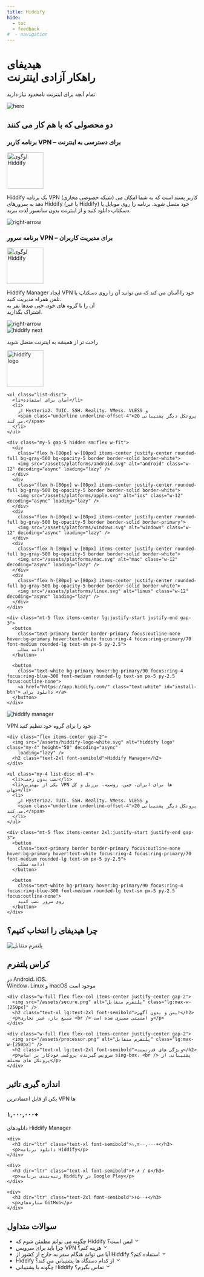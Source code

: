 ```yaml
---
title: Hiddify
hide:
  - toc
  - feedback
#  - navigation
---
```

<style>.md-sidebar{display:none}</style>
<div class="relative pb-24 mb-80 md:pb-36 lg:pb-52">
  <div class="absolute z-10  flex flex-col gap-5">
    <h1 class="text-3xl font-semibold md:text-5xl lg:text-7xl">
      هیدیفای
      <br>
      راهکار آزادی اینترنت
    </h1>
    <p class="text-lg text-secondary md:text-2xl">
      تمام آنچه برای اینترنت نامحدود نیاز دارید
    </p>
  </div>

  <img alt="hero" src="/assets/globe-fa.png"
    class="absolute -bottom-[350px] lg:-bottom-[400px] -left-24 lg:-left-56 z-0 min-w-[400px] w-1/4 md:w-[500px] lg:w-[750px] 2xl:w-[850px]" />
</div>

<section class="relative mb-40 flex flex-col gap-10">
  <h2 class="text-center text-lg font-semibold text-secondary md:text-2xl">
    دو محصولی که با هم کار می کنند
  </h2>

  <div class="w-full flex items-center justify-center">
    <div class="max-w-[1120px] flex flex-col lg:flex-row">
      <div
        class="w-full px-5 md:px-20 py-7 md:py-10 flex flex-col justify-between items-center gap-5 md:gap-10 border-2 border-solid border-white bg-white bg-opacity-25 rounded-tr-[30px] md:rounded-tr-[100px] rounded-tl-[30px] md:rounded-tl-[100px] lg:rounded-tl-none lg:rounded-br-[100px]">
        <h3 class="text-center text-secondary text-base font-normal hidden md:block">
          برنامه کاربر VPN – برای دسترسی به اینترنت
        </h3>
        <div class="h-20 md:h-24 flex items-center justify-center">
          <img src="/assets/hiddify-logo.png" alt="لوگوی Hiddify" height="96" />
        </div>
        <p class="text-start text-secondary text-base font-normal">
          Hiddify یک برنامه VPN (شبکه خصوصی مجازی) کاربر پسند است که به شما امکان می دهد به سرورهای Hiddify (یا
          غیر
          Hiddify) خود متصل شوید. برنامه را روی موبایل یا دسکتاپ دانلود کنید و از اینترنت بدون سانسور لذت ببرید.
        </p>
        <div class="w-full h-fit flex items-end justify-end">
          <div class="h-fit w-fit hover:bg-white rounded-md cursor-pointer">
            <img src="/assets/arrow-right.svg" alt="right-arrow" class="w-6 rotate-180" decoding="async"
              loading="lazy" />
          </div>
        </div>
      </div>
      <div
        class="w-full px-5 md:px-20 py-7 md:py-10 flex flex-col justify-between items-center gap-5 md:gap-10 lg:border-r-0 border-t-0 border-x-2 border-b-2 lg:border-y-2 lg:border-l-2 border-solid border-white bg-white bg-opacity-25 rounded-bl-[30px] md:rounded-bl-[100px] rounded-br-[30px] md:rounded-br-[100px] lg:rounded-br-none lg:rounded-tl-[100px]">
        <h3 class="text-center text-secondary text-base font-normal hidden md:block">
          برنامه سرور VPN – برای مدیریت کاربران
        </h3>
        <div class="h-20 md:h-24 flex items-center justify-center">
          <img src="/assets/hiddify-manager-logo.svg" alt="لوگوی Hiddify" height="96" decoding="async"
            loading="lazy" />
        </div>
        <p class="text-start text-secondary text-base font-normal">
          Hiddify Manager ایجاد VPN خود را آسان می کند که می توانید آن را روی دسکتاپ یا تلفن همراه مدیریت کنید.
          <br class="hidden md:block" />آن
          را
          با گروه های خود، حتی صدها نفر به <br class="hidden md:block" />اشتراک بگذارید.
        </p>
        <div class="w-full h-fit flex items-end justify-end">
          <div class="h-fit w-fit hover:bg-white rounded-md cursor-pointer">
            <img src="/assets/arrow-right.svg" alt="right-arrow" class="w-6 rotate-180" decoding="async"
              loading="lazy" />
          </div>
        </div>
      </div>
    </div>
  </div>
</section>

<section class="mb-40 flex lg:items-center px-5 md:px-20 text-secondary flex-col lg:flex-row">
  <div class="flex items-center justify-center lg:items-start lg:justify-start">
    <img src="/assets/hiddify-next-mobile.svg" alt="hiddify next" class="w-[400px]" decoding="async"
      loading="lazy" />
  </div>

  <div class="lg:w-1/2 w-full">
    <p>راحت تر از همیشه به اینترنت متصل شوید</p>
    <img src="/assets/hiddify-logo.png" alt="hiddify logo" height="96" class="my-4" />

    <ul class="list-disc">
      <li>آسان برای استفاده</li>
      <li>
        از Hysteria2، TUIC، SSH، Reality، VMess، VLESS و
        <span class="underline underline-offset-4">20 پروتکل دیگر پشتیبانی می کند.</span>
      </li>
    </ul>

    <div class="my-5 gap-5 hidden sm:flex w-fit">
      <div
        class="flex h-[80px] w-[80px] items-center justify-center rounded-full bg-gray-500 bg-opacity-5 border border-solid border-white">
        <img src="/assets/platforms/android.svg" alt="android" class="w-12" decoding="async" loading="lazy" />
      </div>
      <div
        class="flex h-[80px] w-[80px] items-center justify-center rounded-full bg-gray-500 bg-opacity-5 border border-solid border-white">
        <img src="/assets/platforms/apple.svg" alt="ios" class="w-12" decoding="async" loading="lazy" />
      </div>
      <div
        class="flex h-[80px] w-[80px] items-center justify-center rounded-full bg-gray-500 bg-opacity-5 border border-solid border-primary">
        <img src="/assets/platforms/windows.svg" alt="windows" class="w-12" decoding="async" loading="lazy" />
      </div>
      <div
        class="flex h-[80px] w-[80px] items-center justify-center rounded-full bg-gray-500 bg-opacity-5 border border-solid border-white">
        <img src="/assets/platforms/mac.svg" alt="mac" class="w-12" decoding="async" loading="lazy" />
      </div>
      <div
        class="flex h-[80px] w-[80px] items-center justify-center rounded-full bg-gray-500 bg-opacity-5 border border-solid border-white">
        <img src="/assets/platforms/linux.svg" alt="linux" class="w-12" decoding="async" loading="lazy" />
      </div>
    </div>

    <div class="mt-5 flex items-center lg:justify-start justify-end gap-3">
      <button
        class="text-primary border border-primary focus:outline-none hover:bg-primary hover:text-white focus:ring-4 focus:ring-primary/70 font-medium rounded-lg text-sm px-5 py-2.5">
        ادامه مطلب
      </button>

      <button
        class="text-white bg-primary hover:bg-primary/90 focus:ring-4 focus:ring-blue-300 font-medium rounded-lg text-sm px-5 py-2.5 focus:outline-none">
        <a href="https://app.hiddify.com/" class="text-white" id="install-btn"> دانلود برای </a>
      </button>
    </div>
  </div>
</section>

<section class="my-30 flex 3xl:items-center gap-7  text-secondar">
  <img src="/assets/hiddify-manager.png" alt="hiddify manager" class="lg:w-1/2">
  <div class="lg:w-1/2">
    <p>VPN خود را برای گروه خود تنظیم کنید</p>

    <div class="flex items-center gap-2">
      <img src="/assets/hiddify-logo-white.svg" alt="hiddify logo" class="my-4" height="50" decoding="async"
        loading="lazy" />
      <h2 class="text-2xl font-semibold">Hiddify Manager</h2>
    </div>

    <ul class="my-4 list-disc ml-4">
      <li>نصب بدون زحمت</li>
      <li>یکی از بهترین VPN ها برای ایران، چین، روسیه، برزیل و کل جهان</li>
      <li>
        از Hysteria2، TUIC، SSH، Reality، VMess، VLESS و
        <span class="underline underline-offset-4">20 پروتکل دیگر پشتیبانی می کند.</span>
      </li>
    </ul>

    <div class="mt-5 flex items-center 2xl:justify-start justify-end gap-3">
      <button
        class="text-primary border border-primary focus:outline-none hover:bg-primary hover:text-white focus:ring-4 focus:ring-primary/70 font-medium rounded-lg text-sm px-5 py-2.5">
        ادامه مطلب
      </button>

      <button
        class="text-white bg-primary hover:bg-primary/90 focus:ring-4 focus:ring-blue-300 font-medium rounded-lg text-sm px-5 py-2.5 focus:outline-none">
        روی سرور نصب کنید
      </button>
    </div>
  </div>
</section>

<section class="w-full flex flex-col gap-16 justify-center items-center my-40 text-center text-secondary">

  <h2 class="text-center text-2xl font-semibold">چرا هیدیفای را انتخاب کنیم؟</h2>
  <div class="w-full grid grid-cols-1 lg:grid-cols-3 gap-10">
    <div class="w-full flex flex-col items-center justify-center gap-2">
      <img src="/assets/cross-platform.png" alt="پلتفرم متقابل" class="lg:max-w-[250px]" />
      <h2 class="text-xl lg:text-2xl font-semibold">کراس پلتفرم</h2>
      <p>در Android، iOS،<br /> Window، Linux و macOS موجود است</p>
    </div>

    <div class="w-full flex flex-col items-center justify-center gap-2">
      <img src="/assets/secure.png" alt="پلتفرم متقابل" class="lg:max-w-[250px]" />
      <h2 class="text-xl lg:text-2xl font-semibold">ایمن و بدون آگهی</h2>
      <p>منبع باز، غیر تجاری <br /> و امنیتی ممیزی شده است</p>
    </div>

    <div class="w-full flex flex-col items-center justify-center gap-2">
      <img src="/assets/processor.png" alt="پلتفرم متقابل" class="lg:max-w-[250px]" />
      <h2 class="text-xl lg:text-2xl font-semibold">ویژگی های قدرتمند</h2>
      <p>سرویس گیرنده پروکسی خودکار بر اساس sing-box، <br /> پشتیبانی از پروتکل های مختلف</p>
    </div>
  </div>
</section>

<section class="flex flex-col gap-16 justify-center items-center my-40 py-20 text-center text-secondary">
  <div>
    <h2 class="text-center text-2xl font-semibold">اندازه گیری تاثیر</h2>
    <p class="mt-2">یکی از قابل اعتمادترین VPN ها</p>
  </div>

  <div class="mt-8 w-full grid grid-cols-1 md:grid-cols-2 lg:grid-cols-4 gap-10">
    <div>
      <h3 dir="ltr" class="text-xl font-semibold">۱,۰۰۰,۰۰۰+</h3>
      <p>دانلودهای Hiddify Manager</p>
    </div>

    <div>
      <h3 dir="ltr" class="text-xl font-semibold">۱,۲۰۰,۰۰۰+</h3>
      <p>دانلود برنامه Hiddify</p>
    </div>

    <div>
      <h3 dir="ltr" class="text-xl font-semibold">۴.۸ / ۵</h3>
      <p>رتبه‌بندی برنامه Hiddify در Google Play</p>
    </div>

    <div>
      <h3 dir="ltr" class="text-2xl font-semibold">۶۵۰۰+</h3>
      <p>ستاره‌های GitHub</p>
    </div>
  </div>
</section>

<section class="relative my-20 flex flex-col items-center justify-center gap-5 text-secondary">
  <h2 class="text-center text-3xl font-semibold">سوالات متداول</h2>
  <ul class="relative mt-1 w-full max-w-5xl list-none flex-col p-4">
    <li class="disclosure-item mt-4 cursor-pointer rounded-md bg-[#FFFFFF] p-5 text-secondary shadow-md">
      <div class="disclosure-title flex items-center justify-between">
        <span class="title-text text-xl text-gray-800">چگونه می توانم مطمئن شوم که Hiddify ایمن است؟</span>
        <svg class="icon" xmlns="http://www.w3.org/2000/svg" width="1em" height="1em" viewBox="0 0 24 24">
          <g fill="none" fill-rule="evenodd">
            <path
              d="M24 0v24H0V0zM12.593 23.258l-.011.002l-.071.035l-.02.004l-.014-.004l-.071-.035c-.01-.004-.019-.001-.024.005l-.004.01l-.017.428l.005.02l.01.013l.104.074l.015.004l.012-.004l.104-.074l.012-.016l.004-.017l-.017-.427c-.002-.01-.009-.017-.017-.018m.265-.113l-.013.002l-.185.093l-.01.01l-.003.011l.018.43l.005.012l.008.007l.201.093c.012.004.023 0 .029-.008l.004-.014l-.034-.614c-.003-.012-.01-.02-.02-.022m-.715.002a.023.023 0 0 0-.027.006l-.006.014l-.034.614c0 .012.007.02.017.024l.015-.002l.201-.093l.01-.008l.004-.011l.017-.43l-.003-.012l-.01-.01z" />
            <path fill="currentColor"
              d="M12.707 15.707a1 1 0 0 1-1.414 0L5.636 10.05A1 1 0 1 1 7.05 8.636l4.95 4.95l4.95-4.95a1 1 0 0 1 1.414 1.414z" />
          </g>
        </svg>
      </div>
      <div class="disclosure-content mt-3 text-lg text-gray-700 text-right" style="display: none">
        بله، Hiddify برای کار یکپارچه با سرویس های پخش محبوب طراحی شده است و اطمینان می دهد که می توانید بدون هیچ
        زحمتی به محتوای محدود منطقه دسترسی داشته باشید.
        از نمایش ها و فیلم های مورد علاقه خود در هر نقطه از جهان لذت ببرید
      </div>
    </li>
    <li class="disclosure-item mt-4 cursor-pointer rounded-md bg-[#FFFFFF] p-5 text-secondary shadow-md">
      <div class="disclosure-title flex items-center justify-between">
        <span class="title-text text-xl text-gray-800">چرا باید برای سرویس VPN هزینه کنم؟</span>
        <svg class="icon" xmlns="http://www.w3.org/2000/svg" width="1em" height="1em" viewBox="0 0 24 24">
          <g fill="none" fill-rule="evenodd">
            <path
              d="M24 0v24H0V0zM12.593 23.258l-.011.002l-.071.035l-.02.004l-.014-.004l-.071-.035c-.01-.004-.019-.001-.024.005l-.004.01l-.017.428l.005.02l.01.013l.104.074l.015.004l.012-.004l.104-.074l.012-.016l.004-.017l-.017-.427c-.002-.01-.009-.017-.017-.018m.265-.113l-.013.002l-.185.093l-.01.01l-.003.011l.018.43l.005.012l.008.007l.201.093c.012.004.023 0 .029-.008l.004-.014l-.034-.614c-.003-.012-.01-.02-.02-.022m-.715.002a.023.023 0 0 0-.027.006l-.006.014l-.034.614c0 .012.007.02.017.024l.015-.002l.201-.093l.01-.008l.004-.011l.017-.43l-.003-.012l-.01-.01z" />
            <path fill="currentColor"
              d="M12.707 15.707a1 1 0 0 1-1.414 0L5.636 10.05A1 1 0 1 1 7.05 8.636l4.95 4.95l4.95-4.95a1 1 0 0 1 1.414 1.414z" />
          </g>
        </svg>
      </div>
      <div class="disclosure-content mt-3 text-lg text-gray-700 text-right" style="display: none">
        حفظ حریم خصوصی شما برای ما در هیدیفای اولویت اصلی است. هیدیفای هیچگونه اطلاعات شخصی را جمع‌آوری یا ذخیره
        نمی‌کند، بنابراین مطمئن باشید که داده‌های شما به تنهایی شما تعلق دارد. هیچگونه اطلاعاتی به سرورهای هیدیفای
        منتقل نمی‌شود، به‌طوری‌که گفتگوهای شما کاملاً محرمانه باقی می‌ماند.
      </div>
    </li>
    <li class="disclosure-item mt-4 cursor-pointer rounded-md bg-[#FFFFFF] p-5 text-secondary shadow-md">
      <div class="disclosure-title flex items-center justify-between">
        <span class="title-text text-xl text-gray-800">آیا می توانم هنگام سفر به خارج از کشور از Hiddify استفاده
          کنم؟</span>
        <svg class="icon" xmlns="http://www.w3.org/2000/svg" width="1em" height="1em" viewBox="0 0 24 24">
          <g fill="none" fill-rule="evenodd">
            <path
              d="M24 0v24H0V0zM12.593 23.258l-.011.002l-.071.035l-.02.004l-.014-.004l-.071-.035c-.01-.004-.019-.001-.024.005l-.004.01l-.017.428l.005.02l.01.013l.104.074l.015.004l.012-.004l.104-.074l.012-.016l.004-.017l-.017-.427c-.002-.01-.009-.017-.017-.018m.265-.113l-.013.002l-.185.093l-.01.01l-.003.011l.018.43l.005.012l.008.007l.201.093c.012.004.023 0 .029-.008l.004-.014l-.034-.614c-.003-.012-.01-.02-.02-.022m-.715.002a.023.023 0 0 0-.027.006l-.006.014l-.034.614c0 .012.007.02.017.024l.015-.002l.201-.093l.01-.008l.004-.011l.017-.43l-.003-.012l-.01-.01z" />
            <path fill="currentColor"
              d="M12.707 15.707a1 1 0 0 1-1.414 0L5.636 10.05A1 1 0 1 1 7.05 8.636l4.95 4.95l4.95-4.95a1 1 0 0 1 1.414 1.414z" />
          </g>
        </svg>
      </div>
      <div class="disclosure-content mt-3 text-lg text-gray-700 text-right" style="display: none">
        بله، Hiddify برای کار یکپارچه با سرویس های پخش محبوب طراحی شده است و اطمینان می دهد که می توانید بدون هیچ
        زحمتی به محتوای محدود منطقه دسترسی داشته باشید. از نمایش ها و فیلم های مورد علاقه خود در هر نقطه از جهان
        لذت
        ببرید
      </div>
    </li>
    <li class="disclosure-item mt-4 cursor-pointer rounded-md bg-[#FFFFFF] p-5 text-secondary shadow-md">
      <div class="disclosure-title flex items-center justify-between">
        <span class="title-text text-xl text-gray-800">Hiddify از کدام دستگاه ها پشتیبانی می کند؟</span>
        <svg class="icon" xmlns="http://www.w3.org/2000/svg" width="1em" height="1em" viewBox="0 0 24 24">
          <g fill="none" fill-rule="evenodd">
            <path
              d="M24 0v24H0V0zM12.593 23.258l-.011.002l-.071.035l-.02.004l-.014-.004l-.071-.035c-.01-.004-.019-.001-.024.005l-.004.01l-.017.428l.005.02l.01.013l.104.074l.015.004l.012-.004l.104-.074l.012-.016l.004-.017l-.017-.427c-.002-.01-.009-.017-.017-.018m.265-.113l-.013.002l-.185.093l-.01.01l-.003.011l.018.43l.005.012l.008.007l.201.093c.012.004.023 0 .029-.008l.004-.014l-.034-.614c-.003-.012-.01-.02-.02-.022m-.715.002a.023.023 0 0 0-.027.006l-.006.014l-.034.614c0 .012.007.02.017.024l.015-.002l.201-.093l.01-.008l.004-.011l.017-.43l-.003-.012l-.01-.01z" />
            <path fill="currentColor"
              d="M12.707 15.707a1 1 0 0 1-1.414 0L5.636 10.05A1 1 0 1 1 7.05 8.636l4.95 4.95l4.95-4.95a1 1 0 0 1 1.414 1.414z" />
          </g>
        </svg>
      </div>
      <div class="disclosure-content mt-3 text-lg text-gray-700 text-right" style="display: none">
        بله، Hiddify برای کار یکپارچه با سرویس های پخش محبوب طراحی شده است و اطمینان می دهد که می توانید بدون هیچ
        زحمتی به محتوای محدود منطقه دسترسی داشته باشید. از نمایش ها و فیلم های مورد علاقه خود در هر نقطه از جهان
        لذت
        ببرید
      </div>
    </li>
    <li class="disclosure-item mt-4 cursor-pointer rounded-md bg-[#FFFFFF] p-5 text-secondary shadow-md">
      <div class="disclosure-title flex items-center justify-between">
        <span class="title-text text-xl text-gray-800">چگونه با پشتیبانی Hiddify تماس بگیرم؟</span>
        <svg class="icon" xmlns="http://www.w3.org/2000/svg" width="1em" height="1em" viewBox="0 0 24 24">
          <g fill="none" fill-rule="evenodd">
            <path
              d="M24 0v24H0V0zM12.593 23.258l-.011.002l-.071.035l-.02.004l-.014-.004l-.071-.035c-.01-.004-.019-.001-.024.005l-.004.01l-.017.428l.005.02l.01.013l.104.074l.015.004l.012-.004l.104-.074l.012-.016l.004-.017l-.017-.427c-.002-.01-.009-.017-.017-.018m.265-.113l-.013.002l-.185.093l-.01.01l-.003.011l.018.43l.005.012l.008.007l.201.093c.012.004.023 0 .029-.008l.004-.014l-.034-.614c-.003-.012-.01-.02-.02-.022m-.715.002a.023.023 0 0 0-.027.006l-.006.014l-.034.614c0 .012.007.02.017.024l.015-.002l.201-.093l.01-.008l.004-.011l.017-.43l-.003-.012l-.01-.01z" />
            <path fill="currentColor"
              d="M12.707 15.707a1 1 0 0 1-1.414 0L5.636 10.05A1 1 0 1 1 7.05 8.636l4.95 4.95l4.95-4.95a1 1 0 0 1 1.414 1.414z" />
          </g>
        </svg>
      </div>
      <div class="disclosure-content mt-3 text-lg text-gray-700 text-right" style="display: none">
        بله، Hiddify برای کار یکپارچه با سرویس های پخش محبوب طراحی شده است و اطمینان می دهد که می توانید بدون هیچ
        زحمتی به محتوای محدود منطقه دسترسی داشته باشید. از نمایش ها و فیلم های مورد علاقه خود در هر نقطه از جهان
        لذت
        ببرید
      </div>
    </li>
  </ul>
</section>




  <script>

    const installButton = document.getElementById("install-btn");

    var os = "Unknown";
    if (window.navigator.userAgent.indexOf("Windows") != -1) os = "Windows";
    if (window.navigator.userAgent.indexOf("Mac") != -1) os = "Mac/iOS";
    if (window.navigator.userAgent.indexOf("X11") != -1) os = "UNIX";
    if (window.navigator.userAgent.indexOf("Linux") != -1) os = "Linux";

    installButton.innerText = "Download for " + os;
  </script>

